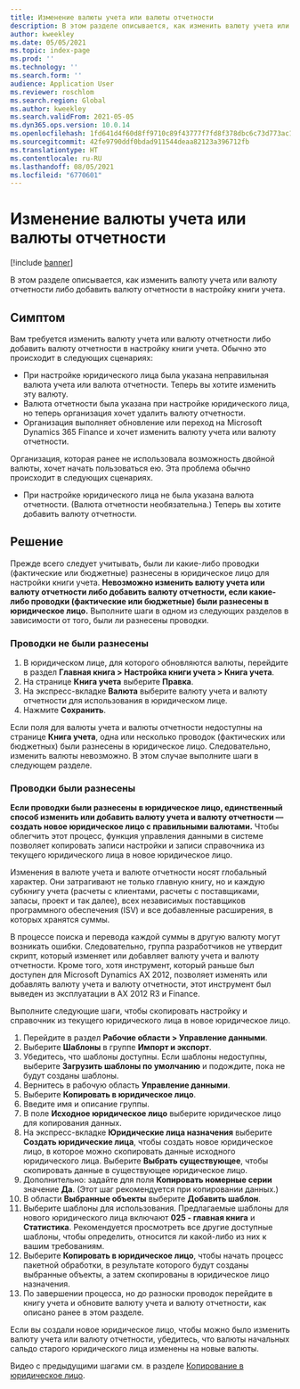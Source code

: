 ```yaml
---
title: Изменение валюты учета или валюты отчетности
description: В этом разделе описывается, как изменить валюту учета или валюту отчетности либо добавить валюту отчетности в настройку книги учета.
author: kweekley
ms.date: 05/05/2021
ms.topic: index-page
ms.prod: ''
ms.technology: ''
ms.search.form: ''
audience: Application User
ms.reviewer: roschlom
ms.search.region: Global
ms.author: kweekley
ms.search.validFrom: 2021-05-05
ms.dyn365.ops.version: 10.0.14
ms.openlocfilehash: 1fd641d4f60d8ff9710c89f43777f7fd8f378dbc6c73d773ac103f9d9f68e60e
ms.sourcegitcommit: 42fe9790ddf0bdad911544deaa82123a396712fb
ms.translationtype: HT
ms.contentlocale: ru-RU
ms.lasthandoff: 08/05/2021
ms.locfileid: "6770601"
---
```

# <a name="change-the-accounting-or-reporting-currency"></a>Изменение валюты учета или валюты отчетности

[!include [banner](../includes/banner.md)]

В этом разделе описывается, как изменить валюту учета или валюту отчетности либо добавить валюту отчетности в настройку книги учета.

## <a name="symptom"></a>Симптом

Вам требуется изменить валюту учета или валюту отчетности либо добавить валюту отчетности в настройку книги учета. Обычно это происходит в следующих сценариях:

- При настройке юридического лица была указана неправильная валюта учета или валюта отчетности. Теперь вы хотите изменить эту валюту.
- Валюта отчетности была указана при настройке юридического лица, но теперь организация хочет удалить валюту отчетности.
- Организация выполняет обновление или переход на Microsoft Dynamics 365 Finance и хочет изменить валюту учета или валюту отчетности.

Организация, которая ранее не использовала возможность двойной валюты, хочет начать пользоваться ею. Эта проблема обычно происходит в следующих сценариях.

- При настройке юридического лица не была указана валюта отчетности. (Валюта отчетности необязательна.) Теперь вы хотите добавить валюту отчетности.

## <a name="resolution"></a>Решение

Прежде всего следует учитывать, были ли какие-либо проводки (фактические или бюджетные) разнесены в юридическое лицо для настройки книги учета. **Невозможно изменить валюту учета или валюту отчетности либо добавить валюту отчетности, если какие-либо проводки (фактические или бюджетные) были разнесены в юридическое лицо.** Выполните шаги в одном из следующих разделов в зависимости от того, были ли разнесены проводки.

### <a name="no-transactions-have-been-posted"></a>Проводки не были разнесены

1. В юридическом лице, для которого обновляются валюты, перейдите в раздел **Главная книга \> Настройка книги учета \> Книга учета**.
2. На странице **Книга учета** выберите **Правка**.
3. На экспресс-вкладке **Валюта** выберите валюту учета и валюту отчетности для использования в юридическом лице.
4. Нажмите **Сохранить**.

Если поля для валюты учета и валюты отчетности недоступны на странице **Книга учета**, одна или несколько проводок (фактических или бюджетных) были разнесены в юридическое лицо. Следовательно, изменить валюты невозможно. В этом случае выполните шаги в следующем разделе.

### <a name="transactions-have-been-posted"></a>Проводки были разнесены

**Если проводки были разнесены в юридическое лицо, единственный способ изменить или добавить валюту учета и валюту отчетности — создать новое юридическое лицо с правильными валютами.** Чтобы облегчить этот процесс, функция управления данными в системе позволяет копировать записи настройки и записи справочника из текущего юридического лица в новое юридическое лицо.

Изменения в валюте учета и валюте отчетности носят глобальный характер. Они затрагивают не только главную книгу, но и каждую субкнигу учета (расчеты с клиентами, расчеты с поставщиками, запасы, проект и так далее), всех независимых поставщиков программного обеспечения (ISV) и все добавленные расширения, в которых хранятся суммы.

В процессе поиска и перевода каждой суммы в другую валюту могут возникать ошибки. Следовательно, группа разработчиков не утвердит скрипт, который изменяет или добавляет валюту учета и валюту отчетности. Кроме того, хотя инструмент, который раньше был доступен для Microsoft Dynamics AX 2012, позволяет изменять или добавлять валюту учета и валюту отчетности, этот инструмент был выведен из эксплуатации в AX 2012 R3 и Finance.

Выполните следующие шаги, чтобы скопировать настройку и справочник из текущего юридического лица в новое юридическое лицо.

1. Перейдите в раздел **Рабочие области \> Управление данными**.
2. Выберите **Шаблоны** в группе **Импорт и экспорт**.
3. Убедитесь, что шаблоны доступны. Если шаблоны недоступны, выберите **Загрузить шаблоны по умолчанию** и подождите, пока не будут созданы шаблоны.
4. Вернитесь в рабочую область **Управление данными**.
5. Выберите **Копировать в юридическое лицо**.
6. Введите имя и описание группы.
7. В поле **Исходное юридическое лицо** выберите юридическое лицо для копирования данных.
8. На экспресс-вкладке **Юридические лица назначения** выберите **Создать юридические лица**, чтобы создать новое юридическое лицо, в которое можно скопировать данные исходного юридического лица. Выберите **Выбрать существующее**, чтобы скопировать данные в существующее юридическое лицо.
9. Дополнительно: задайте для поля **Копировать номерные серии** значение **Да**. (Этот шаг рекомендуется при копировании данных.)
10. В области **Выбранные объекты** выберите **Добавить шаблон**.
11. Выберите шаблоны для использования. Предлагаемые шаблоны для нового юридического лица включают **025 - главная книга** и **Статистика**. Рекомендуется просмотреть все другие доступные шаблоны, чтобы определить, относится ли какой-либо из них к вашим требованиям.
12. Выберите **Копировать в юридическое лицо**, чтобы начать процесс пакетной обработки, в результате которого будут созданы выбранные объекты, а затем скопированы в юридическое лицо назначения.
13. По завершении процесса, но до разноски проводок перейдите в книгу учета и обновите валюту учета и валюту отчетности, как описано ранее в этом разделе.

Если вы создали новое юридическое лицо, чтобы можно было изменить валюту учета или валюту отчетности, убедитесь, что валюты начальных сальдо старого юридического лица изменены на новые валюты.

Видео с предыдущими шагами см. в разделе [Копирование в юридическое лицо](https://community.dynamics.com/365/b/techtalks/posts/copy-into-legal-entity-october-24-2017).
